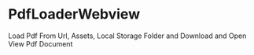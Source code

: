 # PdfLoaderWebview
Load Pdf From Url, Assets, Local Storage Folder and Download and Open View Pdf Document 

